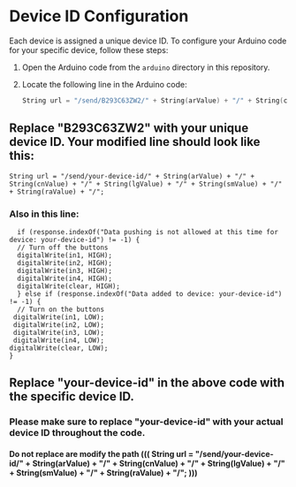 # Device ID Configuration

Each device is assigned a unique device ID. To configure your Arduino code for your specific device, follow these steps:

1. Open the Arduino code from the `arduino` directory in this repository.

2. Locate the following line in the Arduino code:

   ```cpp
   String url = "/send/B293C63ZW2/" + String(arValue) + "/" + String(cnValue) + "/" + String(lgValue) + "/" + String(smValue) + "/" + String(raValue) + "/";
## Replace "B293C63ZW2" with your unique device ID. Your modified line should look like this:
    String url = "/send/your-device-id/" + String(arValue) + "/" + String(cnValue) + "/" + String(lgValue) + "/" + String(smValue) + "/" + String(raValue) + "/";
### Also in this line:

      if (response.indexOf("Data pushing is not allowed at this time for device: your-device-id") != -1) {
      // Turn off the buttons
      digitalWrite(in1, HIGH);
      digitalWrite(in2, HIGH);
      digitalWrite(in3, HIGH);
      digitalWrite(in4, HIGH);
      digitalWrite(clear, HIGH);
      } else if (response.indexOf("Data added to device: your-device-id") != -1) {
      // Turn on the buttons
     digitalWrite(in1, LOW);
     digitalWrite(in2, LOW);
     digitalWrite(in3, LOW);
     digitalWrite(in4, LOW);
    digitalWrite(clear, LOW);
    }
## Replace "your-device-id" in the above code with the specific device ID.

### Please make sure to replace "your-device-id" with your actual device ID throughout the code.
#### Do not replace are modify the path  (((  String url = "/send/your-device-id/" + String(arValue) + "/" + String(cnValue) + "/" + String(lgValue) + "/" + String(smValue) + "/" + String(raValue) + "/"; )))
